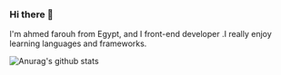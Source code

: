 ### Hi there 👋

I'm ahmed farouh from Egypt, and I front-end developer .I really enjoy learning languages and frameworks.

![Anurag's github stats](https://github-readme-stats.vercel.app/api?username=a7medfarouh&theme=dark&show_icons=true)
